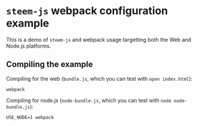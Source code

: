 # `steem-js` webpack configuration example

This is a demo of `steem-js` and webpack usage targetting both the Web and
Node.js platforms.

## Compiling the example

Compiling for the web (`bundle.js`, which you can test with `open index.html`):

```
webpack
```

Compiling for node.js (`node-bundle.js`, which you can test with `node node-bundle.js`):

```
USE_NODE=1 webpack
```
